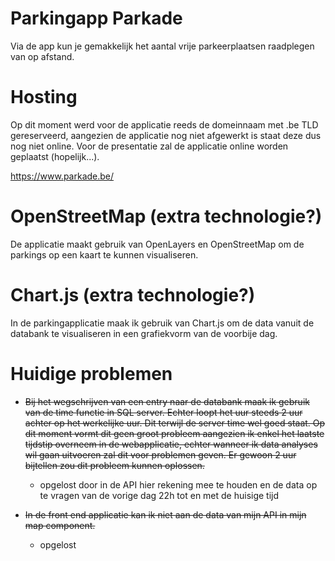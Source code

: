 # Parkingapp Parkade
Via de app kun je gemakkelijk het aantal vrije parkeerplaatsen raadplegen van op afstand.

# Hosting
Op dit moment werd voor de applicatie reeds de domeinnaam met .be TLD gereserveerd, aangezien de applicatie nog niet afgewerkt is staat deze dus nog niet online. Voor de presentatie zal de applicatie online worden geplaatst (hopelijk...).

https://www.parkade.be/

# OpenStreetMap (extra technologie?)
De applicatie maakt gebruik van OpenLayers en OpenStreetMap om de parkings op een kaart te kunnen visualiseren.

# Chart.js (extra technologie?)
In de parkingapplicatie maak ik gebruik van Chart.js om de data vanuit de databank te visualiseren in een grafiekvorm van de voorbije dag.

# Huidige problemen
- ~~Bij het wegschrijven van een entry naar de databank maak ik gebruik van de time functie in SQL server. Echter loopt het uur steeds 2 uur achter op het werkelijke uur. Dit terwijl de server time wel goed staat. Op dit moment vormt dit geen groot probleem aangezien ik enkel het laatste tijdstip overneem in de webapplicatie, echter wanneer ik data analyses wil gaan uitvoeren zal dit voor problemen geven. Er gewoon 2 uur bijtellen zou dit probleem kunnen oplossen.~~
  - opgelost door in de API hier rekening mee te houden en de data op te vragen van de vorige dag 22h tot en met de huisige tijd
  
- ~~In de front end applicatie kan ik niet aan de data van mijn API in mijn map component.~~
  - opgelost
  



